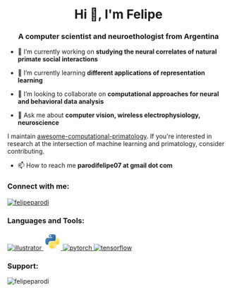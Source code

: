 <h1 align="center">Hi 👋, I'm Felipe</h1>
<h3 align="center">A computer scientist and neuroethologist from Argentina</h3>

- 🔭 I’m currently working on **studying the neural correlates of natural primate social interactions**

- 🌱 I’m currently learning **different applications of representation learning**

- 👯 I’m looking to collaborate on **computational approaches for neural and behavioral data analysis**

- 💬 Ask me about **computer vision, wireless electrophysiology, neuroscience**

I maintain [awesome-computational-primatology](https://github.com/KordingLab/awesome-computational-primatology). If you're interested in research at the intersection of machine learning and primatology, consider contributing.

- 📫 How to reach me **parodifelipe07 at gmail dot com**

<h3 align="left">Connect with me:</h3>
<p align="left">
<a href="https://linkedin.com/in/felipeparodi" target="blank"><img align="center" src="https://raw.githubusercontent.com/rahuldkjain/github-profile-readme-generator/master/src/images/icons/Social/linked-in-alt.svg" alt="felipeparodi" height="30" width="40" /></a>
</p>

<h3 align="left">Languages and Tools:</h3>
<p align="left"> <a href="https://www.adobe.com/in/products/illustrator.html" target="_blank" rel="noreferrer"> <img src="https://www.vectorlogo.zone/logos/adobe_illustrator/adobe_illustrator-icon.svg" alt="illustrator" width="40" height="40"/> </a> <a href="https://www.python.org" target="_blank" rel="noreferrer"> <img src="https://raw.githubusercontent.com/devicons/devicon/master/icons/python/python-original.svg" alt="python" width="40" height="40"/> </a> <a href="https://pytorch.org/" target="_blank" rel="noreferrer"> <img src="https://www.vectorlogo.zone/logos/pytorch/pytorch-icon.svg" alt="pytorch" width="40" height="40"/> </a> <a href="https://www.tensorflow.org" target="_blank" rel="noreferrer"> <img src="https://www.vectorlogo.zone/logos/tensorflow/tensorflow-icon.svg" alt="tensorflow" width="40" height="40"/> </a> </p>

<h3 align="left">Support:</h3>
<p><a href="https://www.buymeacoffee.com/felipeparodi"> <img align="left" src="https://cdn.buymeacoffee.com/buttons/v2/default-yellow.png" height="50" width="210" alt="felipeparodi" /></a></p><br><br>

<!-- <p>&nbsp;<img align="center" src="https://github-readme-stats.vercel.app/api?username=felipe-parodi&show_icons=true&locale=en" alt="felipe-parodi" /></p> -->
